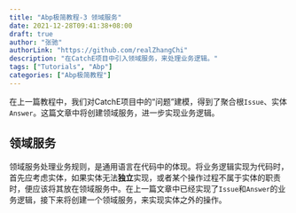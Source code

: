 ```yaml
---
title: "Abp极简教程-3 领域服务"
date: 2021-12-28T09:41:38+08:00
draft: true
author: "张驰"
authorLink: "https://github.com/realZhangChi"
description: "在CatchE项目中引入领域服务，来处理业务逻辑。"
tags: ["Tutorials", "Abp"]
categories: ["Abp极简教程"]
---
```


在上一篇教程中，我们对CatchE项目中的“问题”建模，得到了聚合根`Issue`、实体`Answer`。这篇文章中将创建领域服务，进一步实现业务逻辑。

## 领域服务

领域服务处理业务规则，是通用语言在代码中的体现。将业务逻辑实现为代码时，首先应考虑实体，如果实体无法**独立**实现，或者某个操作过程不属于实体的职责时，便应该将其放在领域服务中。在上一篇文章中已经实现了`Issue`和`Answer`的业务逻辑，接下来将创建一个领域服务，来实现实体之外的操作。


